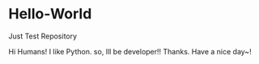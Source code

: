 # Hello-World
Just Test Repository

Hi Humans!
I like Python. so, Ill be developer!! Thanks.
Have a nice day~!
